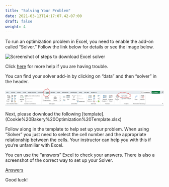```yaml
---
title: "Solving Your Problem"
date: 2021-03-13T14:17:07.42-07:00
draft: false
weight: 4
---
```


To run an optimization problem in Excel, you need to enable the add-on called “Solver.” Follow the link below for details or see the image below. 

![Screenshot of steps to download Excel solver](img/Download%20Excel%20solver%20img.jpg)

Click [here](
https://support.microsoft.com/en-us/office/load-the-solver-add-in-in-excel-612926fc-d53b-46b4-872c-e24772f078ca) for more help if you are having trouble.

You can find your solver add-in by clicking on “data” and then “solver” in the header. 

![Screenshot of where to find "Solver" add in on the header bar](img/solver.jpg)

Next, please download the following [template].(Cookie%20Bakery%20Optimization%20Template.xlsx)

Follow along in the template to help set up your problem. When using “Solver” you just need to select the cell number and the appropriate relationship between the cells. Your instructor can help you with this if you’re unfamiliar with Excel. 

You can use the “answers” Excel to check your answers. There is also a screenshot of the correct way to set up your Solver.

[Answers](Cookie%20Bakery%20Optimization%20Answers.xlsx)

Good luck!